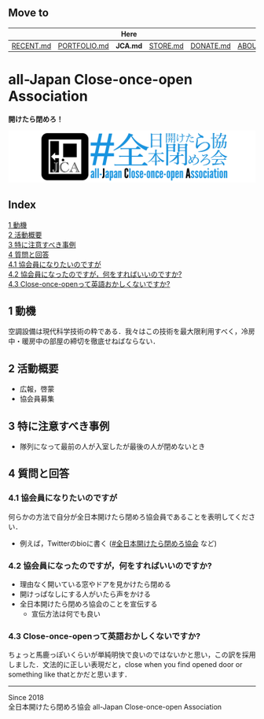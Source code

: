 ## Move to
|||Here|||||
|:-:|:-:|:-:|:-:|:-:|:-:|:-:|
|[RECENT.md](https://github.com/yustier/yustier/blob/master/RECENT.md)|[PORTFOLIO.md](https://github.com/yustier/yustier/blob/master/PORTFOLIO.md)|**JCA.md**|[STORE.md](https://github.com/yustier/yustier/blob/master/STORE.md)|[DONATE.md](https://github.com/yustier/yustier/blob/master/DONATE.md)|[ABOUT.md](https://github.com/yustier/yustier/blob/master/ABOUT.md)|[README.md](https://github.com/yustier/yustier/blob/master/README.md)|


# all-Japan Close-once-open Association
__開けたら閉めろ！__


![jca_logo_t.png](https://raw.githubusercontent.com/yustier/yustier/master/resource/jca_logo_t.png)


## Index
[1 動機](#1-動機)  
[2 活動概要](#2-活動概要)  
[3 特に注意すべき事例](#3-特に注意すべき事例)  
[4 質問と回答](#4-質問と回答)  
[4.1 協会員になりたいのですが](#41-協会員になりたいのですが)  
[4.2 協会員になったのですが，何をすればいいのですか?](#42-協会員になったのですが何をすればいいのですか)  
[4.3 Close-once-openって英語おかしくないですか?](#43-close-once-openって英語おかしくないですか)


## 1 動機
空調設備は現代科学技術の粋である．我々はこの技術を最大限利用すべく，冷房中・暖房中の部屋の締切を徹底せねばならない．


## 2 活動概要
- 広報，啓蒙
- 協会員募集


## 3 特に注意すべき事例
- 隊列になって最前の人が入室したが最後の人が閉めないとき


## 4 質問と回答
### 4.1 協会員になりたいのですが
何らかの方法で自分が全日本開けたら閉めろ協会員であることを表明してください．
* 例えば，Twitterのbioに書く ([#全日本開けたら閉めろ協会](https://twitter.com/hashtag/全日本開けたら閉めろ協会) など)


### 4.2 協会員になったのですが，何をすればいいのですか?
* 理由なく開いている窓やドアを見かけたら閉める
* 開けっぱなしにする人がいたら声をかける
* 全日本開けたら閉めろ協会のことを宣伝する
    * 宣伝方法は何でも良い


### 4.3 Close-once-openって英語おかしくないですか?
ちょっと馬鹿っぽいくらいが単純明快で良いのではないかと思い，この訳を採用しました．文法的に正しい表現だと，close when you find opened door or something like thatとかだと思います．


------

Since 2018  
全日本開けたら閉めろ協会 all-Japan Close-once-open Association


<!---
Copyright 2019-2020 Airoku
-->
